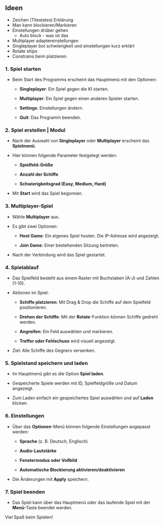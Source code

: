 ## Ideen
- Zeichen (Tilestates) Erklärung
- Man kann blockieren/Markieren
- Einstellungen drüber gehen
	- Auto block - was ist das
- Multiplayer adaptereinstellungen
- Singleplayer bot schwierigkeit und einstellungen kurz erklärt
- Rotate ships
- Constrains beim platzieren




### 1. Spiel starten

- Beim Start des Programms erscheint das Hauptmenü mit den Optionen:
    
    - **Singleplayer**: Ein Spiel gegen die KI starten.
        
    - **Multiplayer**: Ein Spiel gegen einen anderen Spieler starten.
        
    - **Settings**: Einstellungen ändern.
        
    - **Quit**: Das Programm beenden.
        

### 2. Spiel erstellen | Modul

- Nach der Auswahl von **Singleplayer** oder **Multiplayer** erscheint das **Spielmenü**.
    
- Hier können folgende Parameter festgelegt werden:
    
    - **Spielfeld-Größe**
        
    - **Anzahl der Schiffe**
        
    - **Schwierigkeitsgrad (Easy, Medium, Hard)**
        
- Mit **Start** wird das Spiel begonnen.
    

### 3. Multiplayer-Spiel

- Wähle **Multiplayer** aus.
    
- Es gibt zwei Optionen:
    
    - **Host Game**: Ein eigenes Spiel hosten. Die IP-Adresse wird angezeigt.
        
    - **Join Game**: Einer bestehenden Sitzung beitreten.
        
- Nach der Verbindung wird das Spiel gestartet.
    

### 4. Spielablauf

- Das Spielfeld besteht aus einem Raster mit Buchstaben (A-J) und Zahlen (1-10).
    
- Aktionen im Spiel:
    
    - **Schiffe platzieren**: Mit Drag & Drop die Schiffe auf dem Spielfeld positionieren.
        
    - **Drehen der Schiffe**: Mit der **Rotate**-Funktion können Schiffe gedreht werden.
        
    - **Angreifen**: Ein Feld auswählen und markieren.
        
    - **Treffer oder Fehlschuss** wird visuell angezeigt.
        
- Ziel: Alle Schiffe des Gegners versenken.
    

### 5. Spielstand speichern und laden

- Im Hauptmenü gibt es die Option **Spiel laden**.
    
- Gespeicherte Spiele werden mit ID, Spielfeldgröße und Datum angezeigt.
    
- Zum Laden einfach ein gespeichertes Spiel auswählen und auf **Laden** klicken.
    

### 6. Einstellungen

- Über das **Optionen**-Menü können folgende Einstellungen angepasst werden:
    
    - **Sprache** (z. B. Deutsch, Englisch)
        
    - **Audio-Lautstärke**
        
    - **Fenstermodus oder Vollbild**
        
    - **Automatische Blockierung aktivieren/deaktivieren**
        
- Die Änderungen mit **Apply** speichern.
    

### 7. Spiel beenden

- Das Spiel kann über das Hauptmenü oder das laufende Spiel mit der **Menü**-Taste beendet werden.
    

Viel Spaß beim Spielen!